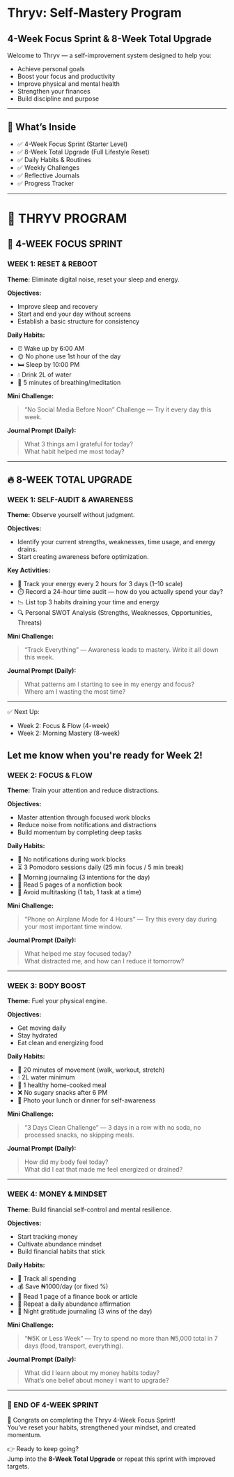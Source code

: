 # Thryv: Self-Mastery Program
## 4-Week Focus Sprint & 8-Week Total Upgrade

Welcome to Thryv — a self-improvement system designed to help you:

- Achieve personal goals
- Boost your focus and productivity
- Improve physical and mental health
- Strengthen your finances
- Build discipline and purpose

---

## 🚀 What’s Inside

- ✅ 4-Week Focus Sprint (Starter Level)
- ✅ 8-Week Total Upgrade (Full Lifestyle Reset)
- ✅ Daily Habits & Routines
- ✅ Weekly Challenges
- ✅ Reflective Journals
- ✅ Progress Tracker
---

# 🌟 THRYV PROGRAM

## 🔹 4-WEEK FOCUS SPRINT

### WEEK 1: RESET & REBOOT

**Theme:** Eliminate digital noise, reset your sleep and energy.

**Objectives:**
- Improve sleep and recovery
- Start and end your day without screens
- Establish a basic structure for consistency

**Daily Habits:**
- ⏰ Wake up by 6:00 AM
- 🌞 No phone use 1st hour of the day
- 🛏️ Sleep by 10:00 PM
- 💧 Drink 2L of water
- 🧘 5 minutes of breathing/meditation

**Mini Challenge:**
> “No Social Media Before Noon” Challenge — Try it every day this week.

**Journal Prompt (Daily):**
> What 3 things am I grateful for today?  
> What habit helped me most today?

---

## 🔥 8-WEEK TOTAL UPGRADE

### WEEK 1: SELF-AUDIT & AWARENESS

**Theme:** Observe yourself without judgment.

**Objectives:**
- Identify your current strengths, weaknesses, time usage, and energy drains.
- Start creating awareness before optimization.

**Key Activities:**
- 📓 Track your energy every 2 hours for 3 days (1–10 scale)
- ⏱️ Record a 24-hour time audit — how do you actually spend your day?
- 📉 List top 3 habits draining your time and energy
- 🔍 Personal SWOT Analysis (Strengths, Weaknesses, Opportunities, Threats)

**Mini Challenge:**
> “Track Everything” — Awareness leads to mastery. Write it all down this week.

**Journal Prompt (Daily):**
> What patterns am I starting to see in my energy and focus?  
> Where am I wasting the most time?

---

✅ Next Up:
- Week 2: Focus & Flow (4-week)
- Week 2: Morning Mastery (8-week)

Let me know when you're ready for Week 2!
---

### WEEK 2: FOCUS & FLOW

**Theme:** Train your attention and reduce distractions.

**Objectives:**
- Master attention through focused work blocks
- Reduce noise from notifications and distractions
- Build momentum by completing deep tasks

**Daily Habits:**
- 📵 No notifications during work blocks
- ⏳ 3 Pomodoro sessions daily (25 min focus / 5 min break)
- 📝 Morning journaling (3 intentions for the day)
- 📖 Read 5 pages of a nonfiction book
- 🧠 Avoid multitasking (1 tab, 1 task at a time)

**Mini Challenge:**
> “Phone on Airplane Mode for 4 Hours” — Try this every day during your most important time window.

**Journal Prompt (Daily):**
> What helped me stay focused today?  
> What distracted me, and how can I reduce it tomorrow?

---

### WEEK 3: BODY BOOST

**Theme:** Fuel your physical engine.

**Objectives:**
- Get moving daily
- Stay hydrated
- Eat clean and energizing food

**Daily Habits:**
- 🚶 20 minutes of movement (walk, workout, stretch)
- 💧 2L water minimum
- 🥗 1 healthy home-cooked meal
- ❌ No sugary snacks after 6 PM
- 📸 Photo your lunch or dinner for self-awareness

**Mini Challenge:**
> “3 Days Clean Challenge” — 3 days in a row with no soda, no processed snacks, no skipping meals.

**Journal Prompt (Daily):**
> How did my body feel today?  
> What did I eat that made me feel energized or drained?

---

### WEEK 4: MONEY & MINDSET

**Theme:** Build financial self-control and mental resilience.

**Objectives:**
- Start tracking money
- Cultivate abundance mindset
- Build financial habits that stick

**Daily Habits:**
- 🧾 Track all spending
- 💰 Save ₦1000/day (or fixed %)
- 📘 Read 1 page of a finance book or article
- 🧠 Repeat a daily abundance affirmation
- 🙏 Night gratitude journaling (3 wins of the day)

**Mini Challenge:**
> “₦5K or Less Week” — Try to spend no more than ₦5,000 total in 7 days (food, transport, everything).

**Journal Prompt (Daily):**
> What did I learn about my money habits today?  
> What’s one belief about money I want to upgrade?

---

### 🎉 END OF 4-WEEK SPRINT

👏 Congrats on completing the Thryv 4-Week Focus Sprint!  
You’ve reset your habits, strengthened your mindset, and created momentum.

👉 Ready to keep going?  
Jump into the **8-Week Total Upgrade** or repeat this sprint with improved targets.